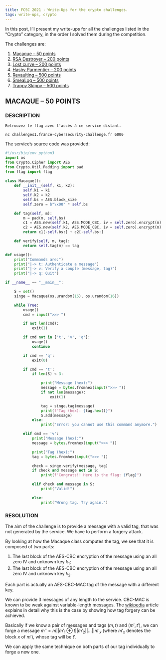 ```yaml
---
title: FCSC 2021 - Write-Ups for the crypto challenges.
tags: write-ups, crypto
---
```


In this post, I’ll present my write-ups for all the challenges listed in the “Crypto” category, in the order I solved them during the competition.


The challenges are:

1. [Macaque – 50 points](#macaque-50-points)
2. [RSA Destroyer – 200 points](#rsa-destroyer-200-points)
3. [Lost curve – 200 points](#lost-curve-200-points)
4. [Hashy Parmentier – 200 points](#hashy-parmentier-200-points)
5. [Revaulting – 500 points](#revaulting-500-points)
6. [SmeaLog – 500 points](#smealog-500-points)
7. [Trappy Skippy – 500 points](#trappy-skippy-500-points)

<!--more-->

## MACAQUE – 50 POINTS
### DESCRIPTION

```
Retrouvez le flag avec l'accès à ce service distant.

nc challenges1.france-cybersecurity-challenge.fr 6000
```

The service’s source code was provided:
```python
#!/usr/bin/env python3
import os 
from Crypto.Cipher import AES
from Crypto.Util.Padding import pad
from flag import flag
​
class Macaque():
    def __init__(self, k1, k2):
        self.k1 = k1
        self.k2 = k2
        self.bs = AES.block_size
        self.zero = b"\x00" * self.bs

    def tag(self, m):
        m = pad(m, self.bs)
        c1 = AES.new(self.k1, AES.MODE_CBC, iv = self.zero).encrypt(m)
        c2 = AES.new(self.k2, AES.MODE_CBC, iv = self.zero).encrypt(m)
        return c1[-self.bs:] + c2[-self.bs:]

    def verify(self, m, tag):
        return self.tag(m) == tag

def usage():
    print("Commands are:")
    print("|-> t: Authenticate a message")
    print("|-> v: Verify a couple (message, tag)")
    print("|-> q: Quit")

if __name__ == "__main__":

    S = set()
    singe = Macaque(os.urandom(16), os.urandom(16))

    while True:
        usage()
        cmd = input(">>> ")

        if not len(cmd):
            exit(1)

        if cmd not in ['t', 'v', 'q']:
            usage()
            continue

        if cmd == 'q':
            exit(0)

        if cmd == 't':
            if len(S) < 3:

                print("Message (hex):")
                message = bytes.fromhex(input(">>> "))
                if not len(message):
                    exit(1)

                tag = singe.tag(message)
                print(f"Tag (hex): {tag.hex()}")
                S.add(message)
            else:
                print("Error: you cannot use this command anymore.")

        elif cmd == 'v':
            print("Message (hex):")
            message = bytes.fromhex(input(">>> "))

            print("Tag (hex):")
            tag = bytes.fromhex(input(">>> "))

            check = singe.verify(message, tag)
            if check and message not in S:
                print(f"Congrats!! Here is the flag: {flag}")

            elif check and message in S:
                print("Valid!")

            else:
                print("Wrong tag. Try again.")​
```

### RESOLUTION

The aim of the challenge is to provide a message with a valid tag, that was not generated by the service. We have to perform a forgery attack.

By looking at how the Macaque class computes the tag, we see that it is composed of two parts:

1. The last block of the AES-CBC encryption of the message using an all zero IV and unknown key $k_1$;
2. The last block of the AES-CBC encryption of the message using an all zero IV and unknown key $k_2$.

Each part is actually an AES-CBC-MAC tag of the message with a different key.

We can provide 3 messages of any length to the service. CBC-MAC is known to be weak against variable-length messages. The [wikipedia](https://en.wikipedia.org/wiki/CBC-MAC#Security_with_fixed_and_variable-length_messages) article explains in detail why this is the case by showing how tag forgery can be achieved.

Basically if we know a pair of messages and tags $(m, t)$ and $(m', t')$, we can forge a message $m'' = m || m'_1 \oplus t || m'_2 || ... || m'_x$ (where $m'_x$ denotes the block $x$ of $m'$), whose tag will be $t'$.

We can apply the same technique on both parts of our tag individually to forge a new one.
